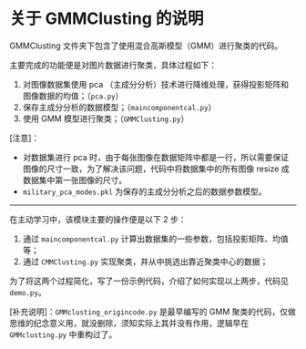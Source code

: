 # 关于 GMMClusting 的说明

GMMClusting 文件夹下包含了使用混合高斯模型（GMM）进行聚类的代码。

主要完成的功能便是对图片数据进行聚类，具体过程如下：

1. 对图像数据集使用 pca （主成分分析）技术进行降维处理，获得投影矩阵和图像数据的均值；（`pca.py`）
2. 保存主成分分析的数据模型；（`maincomponentcal.py`）
3. 使用 GMM 模型进行聚类；（`GMMClusting.py`）

[注意]：

- 对数据集进行 pca 时，由于每张图像在数据矩阵中都是一行，所以需要保证图像的尺寸一致，为了解决该问题，代码中将数据集中的所有图像 resize 成数据集中第一张图像的尺寸。
- `military_pca_modes.pkl` 为保存的主成分分析之后的数据参数模型。

---

在主动学习中，该模块主要的操作便是以下 2 步：

1. 通过 `maincomponentcal.py` 计算出数据集的一些参数，包括投影矩阵、均值等；
2. 通过 `CMMClusting.py` 实现聚类，并从中挑选出靠近聚类中心的数据；

为了将这两个过程简化，写了一份示例代码，介绍了如何实现以上两步，代码见 `demo.py`。

[补充说明]：`GMMclusting_origincode.py` 是最早编写的 GMM 聚类的代码，仅做思维的纪念意义用，就没删除，须知实际上其并没有作用，逻辑早在 `GMMclusting.py` 中重构过了。